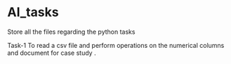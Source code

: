 # AI_tasks
Store all the files regarding the python tasks 

Task-1 To read a csv file and perform operations on the numerical columns and document for case study .

